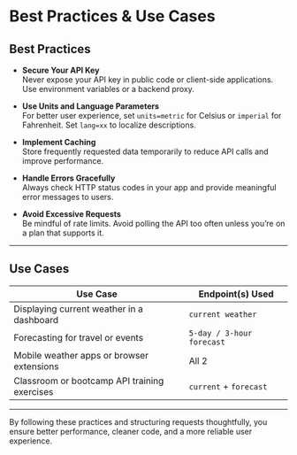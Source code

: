 # Best Practices & Use Cases


##  Best Practices

- **Secure Your API Key**  
  Never expose your API key in public code or client-side applications. Use environment variables or a backend proxy.

- **Use Units and Language Parameters**  
  For better user experience, set `units=metric` for Celsius or `imperial` for Fahrenheit. Set `lang=xx` to localize descriptions.

- **Implement Caching**  
  Store frequently requested data temporarily to reduce API calls and improve performance.

- **Handle Errors Gracefully**  
  Always check HTTP status codes in your app and provide meaningful error messages to users.

- **Avoid Excessive Requests**  
  Be mindful of rate limits. Avoid polling the API too often unless you’re on a plan that supports it.

---

## Use Cases

| Use Case                                      | Endpoint(s) Used             |
|----------------------------------------------|------------------------------|
| Displaying current weather in a dashboard     | `current weather`            |
| Forecasting for travel or events              | `5-day / 3-hour forecast`     |
| Mobile weather apps or browser extensions     | All 2                        |
| Classroom or bootcamp API training exercises  | `current` + `forecast`       |

---

By following these practices and structuring requests thoughtfully, you ensure better performance, cleaner code, and a more reliable user experience.
